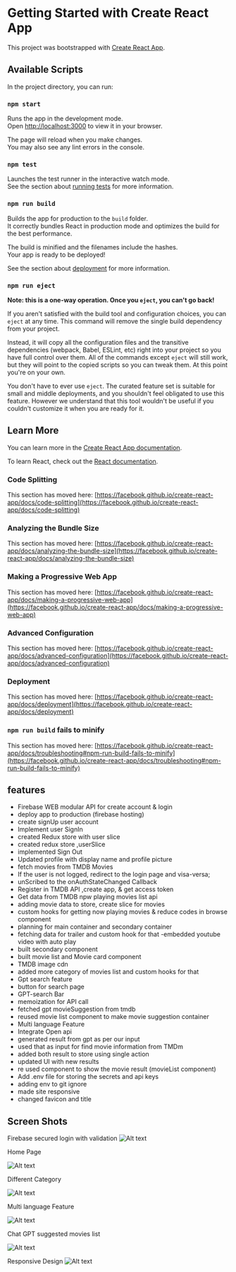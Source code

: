 # Getting Started with Create React App

This project was bootstrapped with [Create React App](https://github.com/facebook/create-react-app).

## Available Scripts

In the project directory, you can run:

### `npm start`

Runs the app in the development mode.\
Open [http://localhost:3000](http://localhost:3000) to view it in your browser.

The page will reload when you make changes.\
You may also see any lint errors in the console.

### `npm test`

Launches the test runner in the interactive watch mode.\
See the section about [running tests](https://facebook.github.io/create-react-app/docs/running-tests) for more information.

### `npm run build`

Builds the app for production to the `build` folder.\
It correctly bundles React in production mode and optimizes the build for the best performance.

The build is minified and the filenames include the hashes.\
Your app is ready to be deployed!

See the section about [deployment](https://facebook.github.io/create-react-app/docs/deployment) for more information.

### `npm run eject`

**Note: this is a one-way operation. Once you `eject`, you can't go back!**

If you aren't satisfied with the build tool and configuration choices, you can `eject` at any time. This command will remove the single build dependency from your project.

Instead, it will copy all the configuration files and the transitive dependencies (webpack, Babel, ESLint, etc) right into your project so you have full control over them. All of the commands except `eject` will still work, but they will point to the copied scripts so you can tweak them. At this point you're on your own.

You don't have to ever use `eject`. The curated feature set is suitable for small and middle deployments, and you shouldn't feel obligated to use this feature. However we understand that this tool wouldn't be useful if you couldn't customize it when you are ready for it.

## Learn More

You can learn more in the [Create React App documentation](https://facebook.github.io/create-react-app/docs/getting-started).

To learn React, check out the [React documentation](https://reactjs.org/).

### Code Splitting

This section has moved here: [https://facebook.github.io/create-react-app/docs/code-splitting](https://facebook.github.io/create-react-app/docs/code-splitting)

### Analyzing the Bundle Size

This section has moved here: [https://facebook.github.io/create-react-app/docs/analyzing-the-bundle-size](https://facebook.github.io/create-react-app/docs/analyzing-the-bundle-size)

### Making a Progressive Web App

This section has moved here: [https://facebook.github.io/create-react-app/docs/making-a-progressive-web-app](https://facebook.github.io/create-react-app/docs/making-a-progressive-web-app)

### Advanced Configuration

This section has moved here: [https://facebook.github.io/create-react-app/docs/advanced-configuration](https://facebook.github.io/create-react-app/docs/advanced-configuration)

### Deployment

This section has moved here: [https://facebook.github.io/create-react-app/docs/deployment](https://facebook.github.io/create-react-app/docs/deployment)

### `npm run build` fails to minify

This section has moved here: [https://facebook.github.io/create-react-app/docs/troubleshooting#npm-run-build-fails-to-minify](https://facebook.github.io/create-react-app/docs/troubleshooting#npm-run-build-fails-to-minify)

## features

- Firebase WEB modular API for create account & login
- deploy app to production (firebase hosting)
- create signUp user account
- Implement user SignIn
- created Redux store with user slice
- created redux store ,userSlice
- implemented Sign Out
- Updated profile with display name and profile picture
- fetch movies from TMDB Movies
- If the user is not logged, redirect to the login page and visa-versa;
- unScribed to the onAuthStateChanged Callback
- Register in TMDB API ,create app, & get access token
- Get data from TMDB npw playing movies list api 
- adding movie data to store, create slice for movies
- custom hooks for getting now playing movies &  reduce codes in browse component
- planning for main container and secondary container 
- fetching data for trailer and custom hook for that
-embedded youtube video with auto  play 
- built secondary component
- built movie list and  Movie card component
- TMDB image cdn
- added more category of movies list and custom hooks for that
- Gpt search feature
- button for search page
- GPT-search Bar
- memoization for API call
- fetched gpt movieSuggestion from tmdb
- reused movie list component to make movie suggestion container
- Multi language Feature
- Integrate Open api 
- generated result from  gpt as per our input
- used that as input for find movie information from TMDm
- added both result  to  store using single action
- updated UI with new results
- re used component to show the movie result (movieList component)
- Add .env file for storing the secrets and api keys
- adding env to git ignore
- made site responsive
- changed favicon and title



## Screen Shots
Firebase secured login with validation
![Alt text](image.png)

Home Page

![Alt text](image-1.png)

Different Category

![Alt text](image-2.png)

 Multi language Feature

![Alt text](image-3.png)

Chat GPT suggested movies list

![Alt text](image-4.png)


Responsive Design
![Alt text](image-5.png)